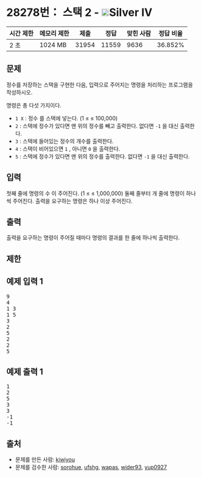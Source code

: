 # 28278번： 스택 2 - <img src="https://static.solved.ac/tier_small/7.svg" style="height:20px" />Silver IV


| 시간 제한 | 메모리 제한 | 제출 | 정답 | 맞힌 사람 | 정답 비율 |
| --- | --- | --- | --- | --- | --- |
| 2 초 | 1024 MB | 31954 | 11559 | 9636 | 36.852% |


## 문제


정수를 저장하는 스택을 구현한 다음, 입력으로 주어지는 명령을 처리하는 프로그램을 작성하시오.

명령은 총 다섯 가지이다.

- <code>1 X</code>
: 정수 를 스택에 넣는다. (1 ≤ ≤ 100,000)
- <code>2</code>
: 스택에 정수가 있다면 맨 위의 정수를 빼고 출력한다. 없다면 <code>-1</code>
을 대신 출력한다.
- <code>3</code>
: 스택에 들어있는 정수의 개수를 출력한다.
- <code>4</code>
: 스택이 비어있으면 <code>1</code>
, 아니면 <code>0</code>
을 출력한다.
- <code>5</code>
: 스택에 정수가 있다면 맨 위의 정수를 출력한다. 없다면 <code>-1</code>
을 대신 출력한다.




## 입력


첫째 줄에 명령의 수 이 주어진다. (1 ≤ ≤ 1,000,000)
둘째 줄부터 개 줄에 명령이 하나씩 주어진다.
출력을 요구하는 명령은 하나 이상 주어진다.




## 출력


출력을 요구하는 명령이 주어질 때마다 명령의 결과를 한 줄에 하나씩 출력한다.




## 제한




## 예제 입력 1


<pre>9
4
1 3
1 5
3
2
5
2
2
5
</pre>


## 예제 출력 1


<pre>1
2
5
3
3
-1
-1
</pre>






## 출처


- 문제를 만든 사람: [kiwiyou](/user/kiwiyou)
- 문제를 검수한 사람: [sorohue](/user/sorohue), [ufshg](/user/ufshg), [wapas](/user/wapas), [wider93](/user/wider93), [yup0927](/user/yup0927)




